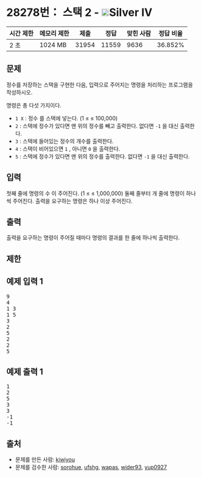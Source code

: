 # 28278번： 스택 2 - <img src="https://static.solved.ac/tier_small/7.svg" style="height:20px" />Silver IV


| 시간 제한 | 메모리 제한 | 제출 | 정답 | 맞힌 사람 | 정답 비율 |
| --- | --- | --- | --- | --- | --- |
| 2 초 | 1024 MB | 31954 | 11559 | 9636 | 36.852% |


## 문제


정수를 저장하는 스택을 구현한 다음, 입력으로 주어지는 명령을 처리하는 프로그램을 작성하시오.

명령은 총 다섯 가지이다.

- <code>1 X</code>
: 정수 를 스택에 넣는다. (1 ≤ ≤ 100,000)
- <code>2</code>
: 스택에 정수가 있다면 맨 위의 정수를 빼고 출력한다. 없다면 <code>-1</code>
을 대신 출력한다.
- <code>3</code>
: 스택에 들어있는 정수의 개수를 출력한다.
- <code>4</code>
: 스택이 비어있으면 <code>1</code>
, 아니면 <code>0</code>
을 출력한다.
- <code>5</code>
: 스택에 정수가 있다면 맨 위의 정수를 출력한다. 없다면 <code>-1</code>
을 대신 출력한다.




## 입력


첫째 줄에 명령의 수 이 주어진다. (1 ≤ ≤ 1,000,000)
둘째 줄부터 개 줄에 명령이 하나씩 주어진다.
출력을 요구하는 명령은 하나 이상 주어진다.




## 출력


출력을 요구하는 명령이 주어질 때마다 명령의 결과를 한 줄에 하나씩 출력한다.




## 제한




## 예제 입력 1


<pre>9
4
1 3
1 5
3
2
5
2
2
5
</pre>


## 예제 출력 1


<pre>1
2
5
3
3
-1
-1
</pre>






## 출처


- 문제를 만든 사람: [kiwiyou](/user/kiwiyou)
- 문제를 검수한 사람: [sorohue](/user/sorohue), [ufshg](/user/ufshg), [wapas](/user/wapas), [wider93](/user/wider93), [yup0927](/user/yup0927)




